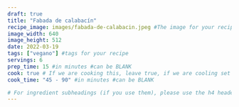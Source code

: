 ```yaml
---
draft: true
title: "Fabada de calabacín"
recipe_image: images/fabada-de-calabacin.jpeg #The image for your recipe
image_width: 640
image_height: 512
date: 2022-03-19
tags: ["vegano"] #tags for your recipe
servings: 6
prep_time: 15 #in minutes #can be BLANK
cook: true # If we are cooking this, leave true, if we are cooling set to false
cook_time: "45 - 90" #in minutes #can be BLANK

# For ingredient subheadings (if you use them), please use the h4 header.  For print view I have those elements targeted
---
```


